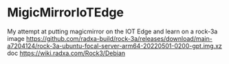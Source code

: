# MigicMirrorIoTEdge

My attempt at putting magicmirror on the IOT Edge and learn on a rock-3a
image https://github.com/radxa-build/rock-3a/releases/download/main-a7204124/rock-3a-ubuntu-focal-server-arm64-20220501-0200-gpt.img.xz
doc https://wiki.radxa.com/Rock3/Debian
